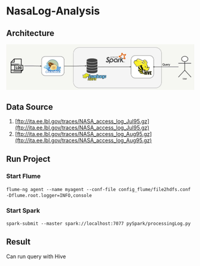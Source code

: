 # NasaLog-Analysis
## Architecture

  <center>
      <img src="image/architecture.jpeg" width="900" />
  </center>
  
## Data Source
1. [ftp://ita.ee.lbl.gov/traces/NASA_access_log_Jul95.gz](ftp://ita.ee.lbl.gov/traces/NASA_access_log_Jul95.gz)
2. [ftp://ita.ee.lbl.gov/traces/NASA_access_log_Aug95.gz](ftp://ita.ee.lbl.gov/traces/NASA_access_log_Aug95.gz)

## Run Project
### Start Flume
  ```
  flume-ng agent --name myagent --conf-file config_flume/file2hdfs.conf -Dflume.root.logger=INFO,console
  ```

### Start Spark
```
spark-submit --master spark://localhost:7077 pySpark/processingLog.py
```

## Result
Can run query with Hive
